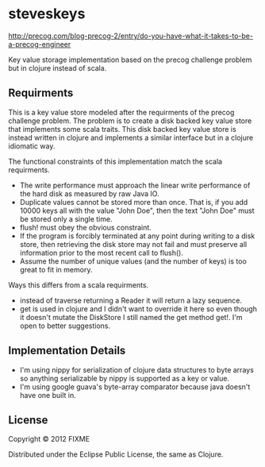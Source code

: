 # steveskeys

http://precog.com/blog-precog-2/entry/do-you-have-what-it-takes-to-be-a-precog-engineer

Key value storage implementation based on the precog challenge problem
but in clojure instead of scala.

## Requirments

This is a key value store modeled after the requirments of the precog
challenge problem. The problem is to create a disk backed key value
store that implements some scala traits. This disk backed key value
store is instead written in clojure and implements a similar interface
but in a clojure idiomatic way.

The functional constraints of this implementation match the scala
requirments.

* The write performance must approach the linear write performance of the
  hard disk as measured by raw Java IO.
* Duplicate values cannot be stored more than once. That is, if you add 10000
  keys all with the value "John Doe", then the text "John Doe" must be stored
  only a single time.
* flush! must obey the obvious constraint.
* If the program is forcibly terminated at any point during writing to a disk
  store, then retrieving the disk store may not fail and must preserve all
  information prior to the most recent call to flush().
* Assume the number of unique values (and the number of keys) is too
  great to fit in memory.

Ways this differs from a scala requirments.

* instead of traverse returning a Reader it will return a lazy
  sequence.
* get is used in clojure and I didn't want to override it here so even
  though it doesn't mutate the DiskStore I still named the get method
  get!. I'm open to better suggestions.

## Implementation Details

* I'm using nippy for serialization of clojure data structures to byte
  arrays so anything serializable by nippy is supported as a key or
  value.
* I'm using google guava's byte-array comparator because java doesn't
  have one built in.

## License

Copyright © 2012 FIXME

Distributed under the Eclipse Public License, the same as Clojure.
